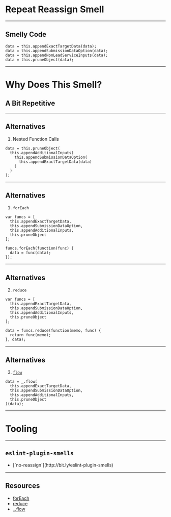 # Repeat Reassign Smell
<!-- .slide: data-state="statusLint statusLint--easy statusRule statusRule--none statusSkill statusSkill--junior" -->

------

## Smelly Code
<!-- .slide: data-title="Repeat Reassign" data-state="title statusLint statusLint--easy statusRule statusRule--none statusSkill statusSkill--junior" data-background="#222" -->

```
data = this.appendExactTargetData(data);
data = this.appendSubmissionDataOption(data);
data = this.appendNonLeadServiceInputs(data);
data = this.pruneObject(data);
```
<!-- .element class="fragment fragment--code" -->

------

# Why Does This Smell?
<!-- .slide: data-title="Switch Statement" data-state="title statusLint statusLint--easy statusRule statusRule--none statusSkill statusSkill--junior" data-background="#222" -->

## <!-- .element class="fragment" --> A Bit Repetitive

------

## Alternatives
<!-- .slide: data-title="The This Abyss" data-state="title statusLint statusLint--easy statusRule statusRule--none statusSkill statusSkill--mid statusSkill--change" data-background="#222" -->

1) Nested Function Calls

```
data = this.pruneObject(
  this.appendAdditionalInputs(
    this.appendSubmissionDataOption(
      this.appendExactTargetData(data)
    )
  )
);
```

------

## Alternatives
<!-- .slide: data-title="The This Abyss" data-state="title statusLint statusLint--easy statusRule statusRule--none statusSkill statusSkill--mid statusSkill--change" data-background="#222" -->

1) `forEach`

```
var funcs = [
  this.appendExactTargetData,
  this.appendSubmissionDataOption,
  this.appendAdditionalInputs,
  this.pruneObject
];

funcs.forEach(function(func) {
  data = func(data);
});
```

------

## Alternatives
<!-- .slide: data-title="The This Abyss" data-state="title statusLint statusLint--easy statusRule statusRule--none statusSkill statusSkill--mid statusSkill--change" data-background="#222" -->

2) `reduce`

```
var funcs = [
  this.appendExactTargetData,
  this.appendSubmissionDataOption,
  this.appendAdditionalInputs,
  this.pruneObject
];

data = funcs.reduce(function(memo, func) {
  return func(memo);
}, data);
```

------

## Alternatives
<!-- .slide: data-title="The This Abyss" data-state="title statusLint statusLint--easy statusRule statusRule--none statusSkill statusSkill--mid statusSkill--change" data-background="#222" -->

3) [`flow`](https://lodash.com/docs#flow)

```
data = _.flow(
  this.appendExactTargetData,
  this.appendSubmissionDataOption,
  this.appendAdditionalInputs,
  this.pruneObject
)(data);
```

------

# Tooling
<!-- .slide: data-title="Crisp Concatenation" data-state="title statusLint statusLint--easy statusRule statusRule--none statusSkill statusSkill--senior" data-background="#222" -->

------

## `eslint-plugin-smells`
<!-- .slide: data-title="Crisp Concatenation" data-state="title statusLint statusLint--easy statusRule statusRule--custom statusRule--change statusSkill statusSkill--senior" data-background="#222" -->

* <!-- .element: class="fragment" --> [`no-reassign`](http://bit.ly/eslint-plugin-smells)

------

## Resources
<!-- .slide: data-title="Switch Statement" data-state="title statusLint statusLint--easy statusRule statusRule--custom statusSkill statusSkill--senior" data-background="#222" -->

* [forEach](https://developer.mozilla.org/en-US/docs/Web/JavaScript/Reference/Global_Objects/Array/forEach)
* [reduce](https://developer.mozilla.org/en-US/docs/Web/JavaScript/Reference/Global_Objects/Array/Reduce)
* [_.flow](https://lodash.com/docs#flow)
